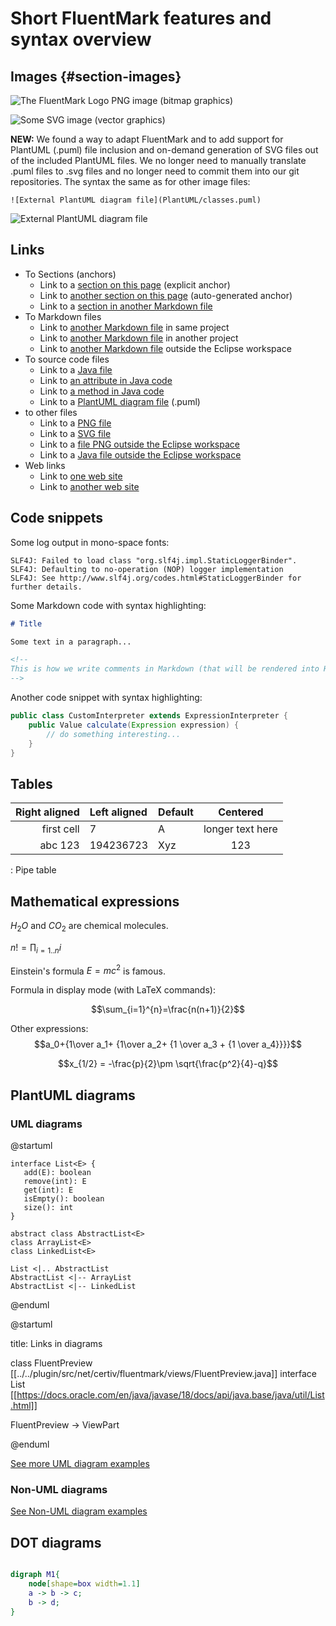 # Short FluentMark features and syntax overview

<!--- Should here be an introduction? --->

## Images {#section-images}

![The FluentMark Logo PNG image (bitmap graphics)](../../doc/Logo110x80.png)

![Some SVG image (vector graphics)](../test-doc/Markdown/CommonMark/svg-example.svg)

**NEW:**
We found a way to adapt FluentMark and to add support for
PlantUML (.puml) file inclusion and on-demand generation of SVG files out of the included PlantUML files.
We no longer need to manually translate .puml files to .svg files and no longer need to commit them into our git repositories.
The syntax the same as for other image files:

```
![External PlantUML diagram file](PlantUML/classes.puml)
```

![External PlantUML diagram file](PlantUML/classes.puml)


## Links

* To Sections (anchors)
  * Link to a [section on this page](#section-images) (explicit anchor)
  * Link to [another section on this page](#code-snippets) (auto-generated anchor)
  * Link to a [section in another Markdown file](PlantUML/other.md#json)
* To Markdown files
  * Link to [another Markdown file](PlantUML/uml.md) in same project
  * Link to [another Markdown file](../test-doc/README.md) in another project
  * Link to [another Markdown file](../../README.md) outside the Eclipse workspace
* To source code files
  * Link to a [Java file](SomeClass.java)
  * Link to [an attribute in Java code](SomeClass.java#isCool)
  * Link to [a method in Java code](SomeClass.java#doSomething(String))
  * Link to a [PlantUML diagram file](PlantUML/classes.puml) (.puml)
* to other files
  * Link to a [PNG file](../test-doc/Markdown/CommonMark/Example.png)
  * Link to a [SVG file](../test-doc/Markdown/CommonMark/svg-example.svg)
  * Link to a [file PNG outside the Eclipse workspace](../../doc/Logo110x80.png)
  * Link to a [Java file outside the Eclipse workspace](../../net.certiv.fluentmark.ui/src/net/certiv/fluentmark/ui/views/FluentPreview.java)
* Web links
  * Link to [one web site](https://plantuml.com/en/)
  * Link to [another web site](https://pandoc.org/MANUAL.html#pandocs-markdown)


## Code snippets

Some log output in mono-space fonts:

~~~
SLF4J: Failed to load class "org.slf4j.impl.StaticLoggerBinder".
SLF4J: Defaulting to no-operation (NOP) logger implementation
SLF4J: See http://www.slf4j.org/codes.html#StaticLoggerBinder for further details.
~~~

Some Markdown code with syntax highlighting:

```markdown
# Title

Some text in a paragraph...

<!--
This is how we write comments in Markdown (that will be rendered into HTML source code).
-->

```

Another code snippet with syntax highlighting:

~~~java
public class CustomInterpreter extends ExpressionInterpreter {
    public Value calculate(Expression expression) {
        // do something interesting...
    }
}
~~~

## Tables

| Right aligned | Left aligned | Default | Centered          |
|--------------:|:-------------|---------|:-----------------:|
|  first cell   |  7           |    A    | longer text here  |
|  abc 123      |  194236723   |   Xyz   |   123             |

: Pipe table


## Mathematical expressions

$H_2O$ and $CO_2$ are chemical molecules.

$n! = \prod_{i=1..n}i$

Einstein's formula $E=mc^2$ is famous.

Formula in display mode (with LaTeX commands):

$$\sum_{i=1}^{n}=\frac{n(n+1)}{2}$$


Other expressions:
$$a_0+{1\over a_1+
      {1\over a_2+
        {1 \over a_3 + 
           {1 \over a_4}}}}$$

$$x_{1/2} = -\frac{p}{2}\pm \sqrt{\frac{p^2}{4}-q}$$


## PlantUML diagrams

### UML diagrams

@startuml

    interface List<E> {
       add(E): boolean
       remove(int): E
       get(int): E
       isEmpty(): boolean
       size(): int 
    }
    
    abstract class AbstractList<E>
    class ArrayList<E>
    class LinkedList<E>
    
    List <|.. AbstractList
    AbstractList <|-- ArrayList
    AbstractList <|-- LinkedList

@enduml

@startuml

 title: Links in diagrams

 class FluentPreview [[../../plugin/src/net/certiv/fluentmark/views/FluentPreview.java]]
 interface List [[https://docs.oracle.com/en/java/javase/18/docs/api/java.base/java/util/List.html]]

 FluentPreview -> ViewPart

@enduml

[See more UML diagram examples](PlantUML/uml.md)

### Non-UML diagrams

[See Non-UML diagram examples](PlantUML/other.md)

## DOT diagrams

~~~ dot

digraph M1{
    node[shape=box width=1.1]
    a -> b -> c;
    b -> d;
}

~~~


